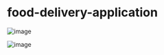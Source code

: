 # food-delivery-application



![image](https://user-images.githubusercontent.com/57228633/185780572-e2080157-c094-4ef5-8096-e3794af4f71d.png)

![image](https://user-images.githubusercontent.com/57228633/185780824-1847ca20-8383-4df4-9b9b-43e4c8368691.png)




